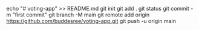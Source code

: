 echo "# voting-app" >> README.md
git init
git add .
git status
git commit -m "first commit"
git branch -M main
git remote add origin https://github.com/buddesree/voting-app.git
git push -u origin main